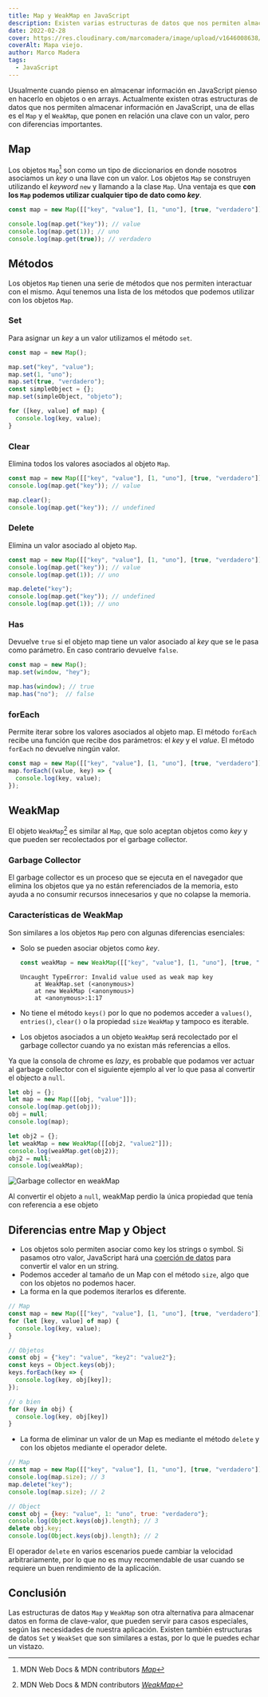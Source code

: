 ```yaml
---
title: Map y WeakMap en JavaScript
description: Existen varias estructuras de datos que nos permiten almacenar información en JavasScript, una de ellas es el Map y el WeakMap.
date: 2022-02-28
cover: https://res.cloudinary.com/marcomadera/image/upload/v1646008638/Blog/Map-y-WeakMap/map_ibcrlr.jpg
coverAlt: Mapa viejo.
author: Marco Madera
tags:
  - JavaScript
---
```


Usualmente cuando pienso en almacenar información en JavaScript pienso en hacerlo en objetos o en arrays. Actualmente existen otras estructuras de datos que nos permiten almacenar información en JavaScript, una de ellas es el `Map` y el `WeakMap`, que ponen en relación una clave con un valor, pero con diferencias importantes.

## Map

Los objetos `Map`[^1] son como un tipo de diccionarios en donde nosotros asociamos un _key_ o una llave con un valor. Los objetos `Map` se construyen utilizando el _keyword_ `new` y llamando a la clase `Map`. Una ventaja es que **con los `Map` podemos utilizar cualquier tipo de dato como _key_**.

[^1]: MDN Web Docs & MDN contributors <cite>[Map](https://developer.mozilla.org/en-US/docs/Web/JavaScript/Reference/Global_Objects/Map)</cite>

```javascript
const map = new Map([["key", "value"], [1, "uno"], [true, "verdadero"]]);

console.log(map.get("key")); // value
console.log(map.get(1)); // uno
console.log(map.get(true)); // verdadero
```

## Métodos

Los objetos `Map` tienen una serie de métodos que nos permiten interactuar con el mismo. Aquí tenemos una lista de los métodos que podemos utilizar con los objetos `Map`.

### Set

Para asignar un _key_ a un valor utilizamos el método `set`.

```javascript {"addedLines": [3,4,5,7], "removedLines": [], "highlight": []}
const map = new Map();

map.set("key", "value");
map.set(1, "uno");
map.set(true, "verdadero");
const simpleObject = {};
map.set(simpleObject, "objeto");

for ([key, value] of map) {
  console.log(key, value);
}
```

### Clear

Elimina todos los valores asociados al objeto `Map`.

```javascript {"addedLines": [], "removedLines": [], "highlight": [4,5]}
const map = new Map([["key", "value"], [1, "uno"], [true, "verdadero"]]);
console.log(map.get("key")); // value

map.clear();
console.log(map.get("key")); // undefined
```

### Delete

Elimina un valor asociado al objeto `Map`.

```javascript {"addedLines": [], "removedLines": [], "highlight": [5]}
const map = new Map([["key", "value"], [1, "uno"], [true, "verdadero"]]);
console.log(map.get("key")); // value
console.log(map.get(1)); // uno

map.delete("key");
console.log(map.get("key")); // undefined
console.log(map.get(1)); // uno
```

### Has

Devuelve `true` si el objeto map tiene un valor asociado al _key_ que se le pasa como parámetro. En caso contrario devuelve `false`.

```javascript {"addedLines": [], "removedLines": [], "highlight": [4,5]}
const map = new Map();
map.set(window, "hey");

map.has(window); // true
map.has("no");  // false
```

### forEach

Permite iterar sobre los valores asociados al objeto map. El método `forEach` recibe una función que recibe dos parámetros: el _key_ y el _value_. El método `forEach` no devuelve ningún valor.

```javascript {"addedLines": [2,3,4], "removedLines": [], "highlight": [2]}
const map = new Map([["key", "value"], [1, "uno"], [true, "verdadero"]]);
map.forEach((value, key) => {
  console.log(key, value);
});
```

## WeakMap

El objeto `WeakMap`[^2] es similar al `Map`, que solo aceptan objetos como _key_ y que pueden ser recolectados por el garbage collector.

[^2]: MDN Web Docs & MDN contributors <cite>[WeakMap](https://developer.mozilla.org/en-US/docs/Web/JavaScript/Reference/Global_Objects/WeakMap)</cite>

### Garbage Collector

El garbage collector es un proceso que se ejecuta en el navegador que elimina los objetos que ya no están referenciados de la memoria, esto ayuda a no consumir recursos innecesarios y que no colapse la memoria.

### Características de WeakMap

Son similares a los objetos `Map` pero con algunas diferencias esenciales:

- Solo se pueden asociar objetos como _key_.

  ```javascript
  const weakMap = new WeakMap([["key", "value"], [1, "uno"], [true, "verdadero"]]);
  ```

  <colors green lightblue red textcolor blue orange></colors>

  <pre><code data-lang="Console"><span class="red">Uncaught TypeError: Invalid value used as weak map key</span>
  <span class="red">    at WeakMap.set (&#60;anonymous&#62;)</span>
  <span class="red">    at new WeakMap (&#60;anonymous&#62;)</span>
  <span class="red">    at &#60;anonymous&#62;:1:17</span>
  </code></pre>

- No tiene el método `keys()` por lo que no podemos acceder a `values()`, `entries()`, `clear()` o la propiedad `size` `WeakMap` y tampoco es iterable.
- Los objetos asociados a un objeto `WeakMap` será recolectado por el garbage collector cuando ya no existan más referencias a ellos.

Ya que la consola de chrome es _lazy_, es probable que podamos ver actuar al garbage collector con el siguiente ejemplo al ver lo que pasa al convertir el objecto a `null`.

```javascript {"addedLines": [], "removedLines": [], "highlight": [4,10]}
let obj = {};
let map = new Map([[obj, "value"]]);
console.log(map.get(obj));
obj = null;
console.log(map);

let obj2 = {};
let weakMap = new WeakMap([[obj2, "value2"]]);
console.log(weakMap.get(obj2));
obj2 = null;
console.log(weakMap);
```

![Garbage collector en weakMap](https://res.cloudinary.com/marcomadera/image/upload/f_auto,dpr_auto,c_scale,w_450/v1646004262/Blog/Map-y-WeakMap/wmgbc_bajlng.png)

<captione>Al convertir el objeto a `null`, weakMap perdio la única propiedad que tenía con referencia a ese objeto</captione>

## Diferencias entre Map y Object

- Los objetos solo permiten asociar como key los strings o symbol. Si pasamos otro valor, JavaScript hará una [coerción de datos](https://marcomadera.com/blog/tipos-y-objetos-en-javascript#coercion-de-datos) para convertir el valor en un string.
- Podemos acceder al tamaño de un Map con el método `size`, algo que con los objetos no podemos hacer.
- La forma en la que podemos iterarlos es diferente.

```javascript {"addedLines": [], "removedLines": [], "highlight": [3,4,5]}
// Map
const map = new Map([["key", "value"], [1, "uno"], [true, "verdadero"]]);
for (let [key, value] of map) {
  console.log(key, value);
}

// Objetos
const obj = {"key": "value", "key2": "value2"};
const keys = Object.keys(obj);
keys.forEach(key => {
  console.log(key, obj[key]);
});

// o bien
for (key in obj) {
  console.log(key, obj[key])
}
```

- La forma de eliminar un valor de un Map es mediante el método `delete` y con los objetos mediante el operador delete.

```javascript {"addedLines": [], "removedLines": [], "highlight": [4,10]}
// Map
const map = new Map([["key", "value"], [1, "uno"], [true, "verdadero"]]);
console.log(map.size); // 3
map.delete("key");
console.log(map.size); // 2

// Object
const obj = {key: "value", 1: "uno", true: "verdadero"};
console.log(Object.keys(obj).length); // 3
delete obj.key;
console.log(Object.keys(obj).length); // 2
```

<note type="danger">El operador `delete` en varios escenarios puede cambiar la velocidad arbitrariamente, por lo que no es muy recomendable de usar cuando se requiere un buen rendimiento de la aplicación.</note>

<tweet id="1468129309030244360"></tweet>

## Conclusión

Las estructuras de datos `Map` y `WeakMap` son otra alternativa para almacenar datos en forma de clave-valor, que pueden servir para casos especiales, según las necesidades de nuestra aplicación. Existen también estructuras de datos `Set` y `WeakSet` que son similares a estas, por lo que le puedes echar un vistazo.
